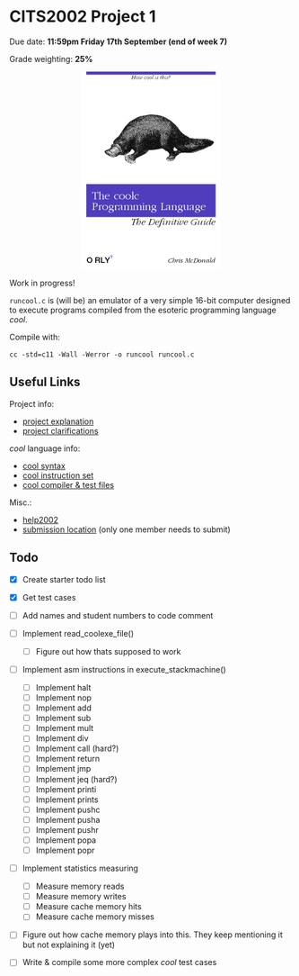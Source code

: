 # CITS2002 Project 1

Due date: **11:59pm Friday 17th September (end of week 7)**

Grade weighting: **25%**

<p align="center">
  <img src="coolbook.png" width="250px" height="350"/>
</p>

Work in progress!

`runcool.c` is (will be) an emulator of a very simple 16-bit computer designed to execute programs compiled from the esoteric programming language *cool*.

Compile with:
```
cc -std=c11 -Wall -Werror -o runcool runcool.c
```


## Useful Links

Project info:
 + [project explanation](http://teaching.csse.uwa.edu.au/units/CITS2002/projects/project1.php)
 + [project clarifications](http://teaching.csse.uwa.edu.au/units/CITS2002/projects/project1-clarifications.php)

*cool* language info:
 + [cool syntax](http://teaching.csse.uwa.edu.au/units/CITS2002/projects/coolsyntax.php)
 + [cool instruction set](http://teaching.csse.uwa.edu.au/units/CITS2002/projects/coolinstructions.php)
 + [cool compiler & test files](https://secure.csse.uwa.edu.au/run/coolc)

Misc.: 
 + [help2002](https://secure.csse.uwa.edu.au/run/help2002)
 + [submission location](https://secure.csse.uwa.edu.au/run/cssubmit) (only one member needs to submit)

## Todo

 + [x] Create starter todo list
 + [x] Get test cases
 + [ ] Add names and student numbers to code comment
 + [ ] Implement read_coolexe_file()
     + [ ] Figure out how thats supposed to work
 + [ ] Implement asm instructions in execute_stackmachine()
	 + [ ] Implement halt
	 + [ ] Implement nop
	 + [ ] Implement add
	 + [ ] Implement sub
	 + [ ] Implement mult
	 + [ ] Implement div
	 + [ ] Implement call (hard?)
	 + [ ] Implement return
	 + [ ] Implement jmp
	 + [ ] Implement jeq (hard?)
	 + [ ] Implement printi
	 + [ ] Implement prints
	 + [ ] Implement pushc
	 + [ ] Implement pusha
	 + [ ] Implement pushr
	 + [ ] Implement popa
	 + [ ] Implement popr
 + [ ] Implement statistics measuring
	 + [ ] Measure memory reads
	 + [ ] Measure memory writes
	 + [ ] Measure cache memory hits
	 + [ ] Measure cache memory misses
 + [ ] Figure out how cache memory plays into this.  They keep mentioning it but not explaining it (yet)
 + [ ] Write & compile some more complex *cool* test cases
 



